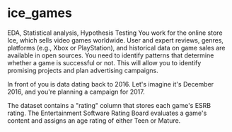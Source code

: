 # ice_games
EDA, Statistical analysis, Hypothesis Testing
You work for the online store Ice, which sells video games worldwide. User and expert reviews, genres, platforms (e.g., Xbox or PlayStation), and historical data on game sales are available in open sources. You need to identify patterns that determine whether a game is successful or not. This will allow you to identify promising projects and plan advertising campaigns.

In front of you is data dating back to 2016. Let's imagine it's December 2016, and you're planning a campaign for 2017.

The dataset contains a "rating" column that stores each game's ESRB rating. The Entertainment Software Rating Board evaluates a game's content and assigns an age rating of either Teen or Mature.